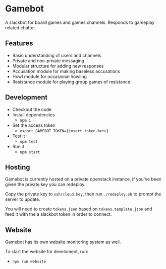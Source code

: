 # Gamebot

A slackbot for board games and games channels. Responds to gameplay related chatter.

## Features
- Basic understanding of users and channels
- Private and non-private messaging
- Modular structure for adding new responses
- Accusation module for making baseless accusations
- Howl module for occasional howling
- Resistance module for playing group games of resistance

## Development

- Checkout the code
- Install dependencies
  - `npm i`
- Set the access token
  - `export GAMEBOT_TOKEN={insert-token-here}`
- Test it
  - `npm test`
- Run it
  - `npm start`

## Hosting

Gamebot is currently hosted on a private openstack instance, if you've been given the private key you can redeploy.

Copy the private key to `ssh/cloud.key`, then run `./redeploy.sh` to prompt the server to update.

You will need to create `tokens.json` based on `tokens.template.json` and feed it with the a slackbot token in order to connect.

## Website

Gamebot has its own website monitoring system as well.

To start the website for develoment, run:
- `npm run website`
